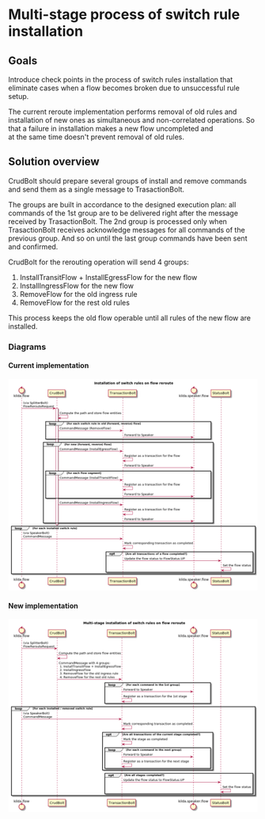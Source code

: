 # Multi-stage process of switch rule installation 

## Goals
Introduce check points in the process of switch rules installation that eliminate cases 
when a flow becomes broken due to unsuccessful rule setup.  

The current reroute implementation performs removal of old rules 
and installation of new ones as simultaneous and non-correlated operations. 
So that a failure in installation makes a new flow uncompleted and  
at the same time doesn't prevent removal of old rules.  
 
## Solution overview
CrudBolt should prepare several groups of install and remove commands and send them as a single message to TrasactionBolt. 

The groups are built in accordance to the designed execution plan: 
all commands of the 1st group are to be delivered right after the message received by TrasactionBolt.
The 2nd group is processed only when TrasactionBolt receives acknowledge messages for all commands
of the previous group. And so on until the last group commands have been sent and confirmed.

CrudBolt for the rerouting operation will send 4 groups:
1. InstallTransitFlow + InstallEgressFlow for the new flow
2. InstallIngressFlow for the new flow
3. RemoveFlow for the old ingress rule
4. RemoveFlow for the rest old rules

This process keeps the old flow operable until all rules of the new flow are installed. 

### Diagrams
#### Current implementation
![Rule installation (Old)](./rule-installation-old.png "Rule installation (Old)")

#### New implementation
![Multi-stage rule installation (New)](multi-stage-rule-installation.png "Multi-stage rule installation  (New)")
